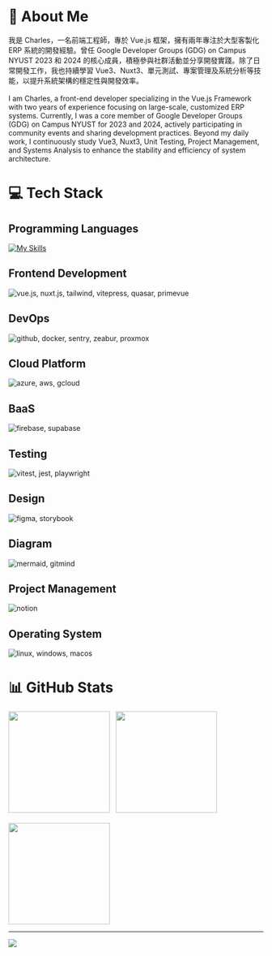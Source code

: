 # 💫 About Me
我是 Charles，一名前端工程師，專於 Vue.js 框架，擁有兩年專注於大型客製化 ERP 系統的開發經驗。曾任 Google Developer Groups (GDG) on Campus NYUST 2023 和 2024 的核心成員，積極參與社群活動並分享開發實踐。除了日常開發工作，我也持續學習 Vue3、Nuxt3、單元測試、專案管理及系統分析等技能，以提升系統架構的穩定性與開發效率。<br><br>I am Charles, a front-end developer specializing in the Vue.js Framework with two years of experience focusing on large-scale, customized ERP systems. Currently, I was a core member of Google Developer Groups (GDG) on Campus NYUST for 2023 and 2024, actively participating in community events and sharing development practices. Beyond my daily work, I continuously study Vue3, Nuxt3, Unit Testing, Project Management, and Systems Analysis to enhance the stability and efficiency of system architecture.

# 💻 Tech Stack
## Programming Languages
[![My Skills](https://skills-icons.vercel.app/api/icons?i=js,ts,python,cpp)](https://skills-icons.vercel.app/api/)

## Frontend Development
<div>
  <img src="https://skills-icons.vercel.app/api/icons?i=vuejs,nuxtjs,tailwind,vitepress,quasar,primevue" alt="vue.js, nuxt.js, tailwind, vitepress, quasar, primevue" />
</div>

## DevOps
<div>
  <img src="https://skills-icons.vercel.app/api/icons?i=github,docker,sentry,zeabur,proxmox" alt="github, docker, sentry, zeabur, proxmox">
</div>

## Cloud Platform
<div>
  <img src="https://skills-icons.vercel.app/api/icons?i=azure,aws,gcloud" alt="azure, aws, gcloud">
</div>

## BaaS
<div>
  <img src="https://skills-icons.vercel.app/api/icons?i=firebase,supabase" alt="firebase, supabase">
</div>

## Testing
<div>
  <img src="https://skills-icons.vercel.app/api/icons?i=vitest,jest,playwright" alt="vitest, jest, playwright">
</div>

## Design
<div>
  <img src="https://skills-icons.vercel.app/api/icons?i=figma,storybook" alt="figma, storybook">
</div>

## Diagram
<div>
  <img src="https://skills-icons.vercel.app/api/icons?i=mermaid,gitmind" alt="mermaid, gitmind">
</div>

## Project Management
<img src="https://skills-icons.vercel.app/api/icons?i=notion" alt="notion">

## Operating System
<img src="https://skills-icons.vercel.app/api/icons?i=linux,windows,macos" alt="linux, windows, macos">

# 📊 GitHub Stats
  <div>
    <img height="200px" src="https://github-readme-stats.vercel.app/api?username=Charles5277&theme=midnight-purple&hide_border=false&include_all_commits=true&count_private=true">
    &nbsp;
    <img height="200px" src="https://github-readme-stats.vercel.app/api/top-langs/?username=Charles5277&theme=midnight-purple&hide_border=false&include_all_commits=true&count_private=true&layout=compact">  
  </div>

  <br>
  <img height="200px"  src="https://github-readme-streak-stats.herokuapp.com/?user=Charles5277&theme=midnight-purple&hide_border=false"><br/>

---
[![](https://visitcount.itsvg.in/api?id=Charles5277&icon=2&color=11)](https://visitcount.itsvg.in)

<!-- Proudly created with GPRM ( https://gprm.itsvg.in ) -->
